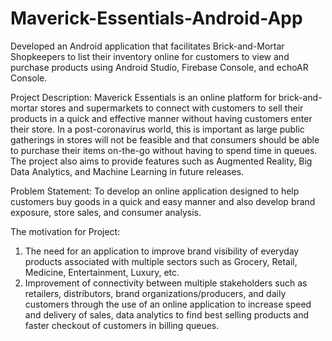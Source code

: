 # Maverick-Essentials-Android-App
Developed an Android application that facilitates Brick-and-Mortar Shopkeepers to list their inventory online for customers to view and purchase products using Android Studio, Firebase Console, and echoAR Console.

Project Description: Maverick Essentials is an online platform for brick-and-mortar stores and supermarkets to connect with customers to sell their products in a quick and effective manner without having customers enter their store.
In a post-coronavirus world, this is important as large public gatherings in stores will not be feasible and that consumers should be able to purchase their items on-the-go without having to spend time in queues.
The project also aims to provide features such as Augmented Reality, Big Data Analytics, and Machine Learning in future releases.

Problem Statement: To develop an online application designed to help customers buy goods in a quick and easy manner and also develop brand exposure, store sales, and consumer analysis.

The motivation for Project:
1) The need for an application to improve brand visibility of everyday products associated with multiple sectors such as Grocery, Retail, Medicine, Entertainment, Luxury, etc.
2) Improvement of connectivity between multiple stakeholders such as retailers, distributors, brand organizations/producers, and daily customers through the use of an online application to increase speed and delivery of sales, data analytics to find best selling products and faster checkout of customers in billing queues.
